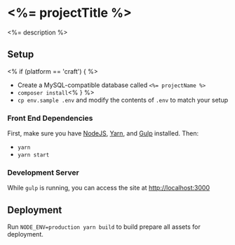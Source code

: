 # <%= projectTitle %>

<%= description %>

## Setup
<% if (platform == 'craft') { %>
- Create a MySQL-compatible database called `<%= projectName %>`
- `composer install`<% } %>
- `cp env.sample .env` and modify the contents of `.env` to match your setup

### Front End Dependencies

First, make sure you have [NodeJS](http://nodejs.org), [Yarn](https://yarnpkg.com), and [Gulp](http://gulpjs.com) installed. Then:

* `yarn`
* `yarn start`

### Development Server

While `gulp` is running, you can access the site at [http://localhost:3000](http://localhost:3000)

## Deployment

Run `NODE_ENV=production yarn build` to build prepare all assets for deployment.
